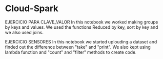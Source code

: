# Cloud-Spark
EJERCICIO PARA CLAVE_VALOR
In this notebook we worked making groups by keys and values. We used the functions Reduced by key, sort by key and we also used joins.

EJERCICIO SENSORES
In this notebook we started uplouding a dataset and finded out the difference between "take" and "print". 
We also kept using lambda function and "count" and "filter" methods to create code.
